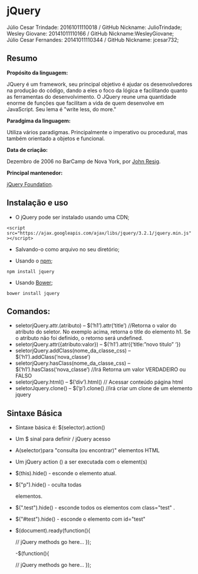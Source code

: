 # jQuery

Júlio Cesar Trindade: 20161011110018 / GitHub Nickname: JulioTrindade;<br/>
Wesley Giovane: 20141011110166 / GitHub Nickname:WesleyGiovane;<br/>
Júlio Cesar Fernandes: 20141011110344 / GitHub Nickname: jcesar732;<br/>

## Resumo

**Propósito da linguagem:**  

  JQuery é um framework, seu principal objetivo é ajudar os desenvolvedores na produção do código, dando a eles o foco da lógica e facilitando quanto as ferramentas do desenvolvimento. O JQuery reune uma quantidade enorme de funções que facilitam a vida de quem desenvolve em JavaScript. Seu lema é "write less, do more." 
  
  
**Paradgima da linguagem:**

Utiliza vários paradigmas. Principalmente o imperativo ou procedural, mas também orientado a objetos e funcional.


**Data de criação:**  

Dezembro de 2006 no BarCamp de Nova York, por [John Resig](https://en.wikipedia.org/wiki/John_Resig ""). 


**Principal mantenedor:**  

[jQuery Foundation](https://jquery.org/team/ ""). 


## Instalação e uso

- O jQuery pode ser instalado usando uma CDN;

`<script src="https://ajax.googleapis.com/ajax/libs/jquery/3.2.1/jquery.min.js"></script>`

- Salvando-o como arquivo no seu diretório;

- Usando o [npm](https://www.npmjs.com/ "");

`npm install jquery`

- Usando [Bower](https://bower.io/ "");

`bower install jquery`

## Comandos:
 -  seletorjQuery.attr.(atributo)  – $(‘h1’).attr(‘title’) //Retorna o valor do atributo do seletor. No exemplo acima, retorna o title  do elemento h1. Se o atributo não foi definido, o retorno será undefined.
 - seletorjQuery.attr({atributo:valor}) – $(‘h1’).attr({‘title:”novo titulo” ‘})
 - seletorjQuery.addClass(nome_da_classe_css) – $(‘h1’).addClass(‘nova_classe’)
 - seletorjQuery.hasClass(nome_da_classe_css) – $(‘h1’).hasClass(‘nova_classe’) //Irá Retorna um valor VERDADEIRO ou FALSO 
- seletorjQuery.html() – $(‘div’).html() // Acessar conteúdo página html
- seletorJquery.clone() – $(‘p’).clone() //irá criar um clone de um elemento jquery
   
## Sintaxe Básica
- Sintaxe básica é: $(selector).action()

- Um $ sinal para definir / jQuery acesso
- A(selector)para "consulta (ou encontrar)" elementos HTML
- Um jQuery action () a ser executada com o element(s)

- $(this).hide() - esconde o elemento atual.

- $("p").hide() - oculta todas <p> elementos.

- $(".test").hide() - esconde todos os elementos com class="test" .

- $("#test").hide() - esconde o elemento com id="test"

- $(document).ready(function(){

  // jQuery methods go here...  });
  
  -$(function(){

  // jQuery methods go here...  });
  
